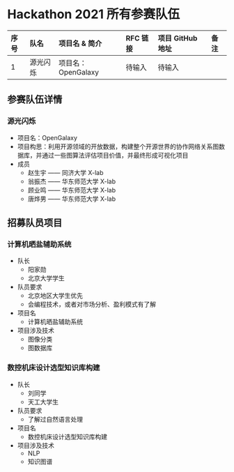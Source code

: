 # Hackathon 2021 所有参赛队伍

|序号|队名|项目名 & 简介|RFC 链接|项目 GitHub 地址| 备注|
|:--|:--|:--|:--|:--|:--|
|1|源光闪烁|项目名：OpenGalaxy |待输入|待输入||

## 参赛队伍详情

### 源光闪烁

* 项目名：OpenGalaxy
* 项目构思：利用开源领域的开放数据，构建整个开源世界的协作网络关系图数据库，并通过一些图算法评估项目价值，并最终形成可视化项目
* 成员
    * 赵生宇 —— 同济大学 X-lab
    * 翁振杰 —— 华东师范大学 X-lab
    * 顾业鸣 —— 华东师范大学 X-lab
    * 唐烨男 —— 华东师范大学 X-lab

## 招募队员项目

### 计算机晒盐辅助系统

* 队长
    * 阳家勋
    * 北京大学学生
* 队员要求
    * 北京地区大学生优先
    * 会编程技术，或者对市场分析、盈利模式有了解
* 项目名
    * 计算机晒盐辅助系统
* 项目涉及技术
    * 图像分类
    * 图数据库

### 数控机床设计选型知识库构建

* 队长
    * 刘同学
    * 天工大学生
* 队员要求
    * 了解过自然语言处理
* 项目名
    * 数控机床设计选型知识库构建
* 项目涉及技术
    * NLP
    * 知识图谱
